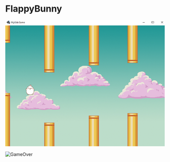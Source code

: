 # FlappyBunny
![Bunny](https://github.com/zoex483/FluffyBunny/blob/master/ScreenShots/2.JPG)

![GameOver]([https://github.com/zoex483/FluffyBunny/blob/master/ScreenShots/1.JPG)
